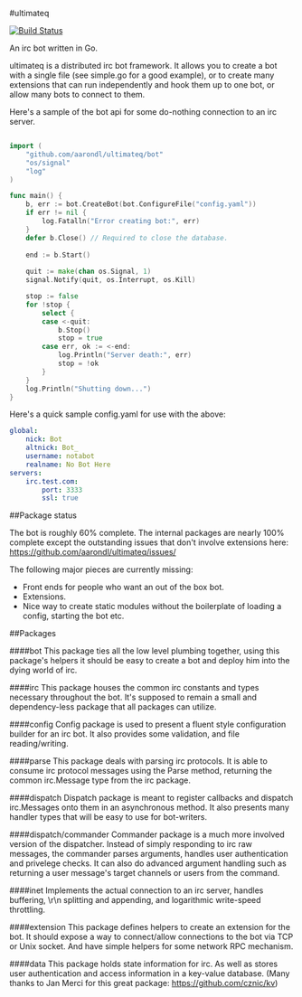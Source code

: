 #ultimateq

[![Build Status](https://drone.io/github.com/aarondl/ultimateq/status.png)](https://drone.io/github.com/aarondl/ultimateq/latest)

An irc bot written in Go.

ultimateq is a distributed irc bot framework. It allows you to create a bot
with a single file (see simple.go for a good example), or to create many
extensions that can run independently and hook them up to one bot, or allow
many bots to connect to them.

Here's a sample of the bot api for some do-nothing connection to an irc server.

```go

import (
    "github.com/aarondl/ultimateq/bot"
    "os/signal"
    "log"
)

func main() {
    b, err := bot.CreateBot(bot.ConfigureFile("config.yaml"))
    if err != nil {
        log.Fatalln("Error creating bot:", err)
    }
    defer b.Close() // Required to close the database.
    
    end := b.Start()
    
    quit := make(chan os.Signal, 1)
    signal.Notify(quit, os.Interrupt, os.Kill)

    stop := false
    for !stop {
        select {
        case <-quit:
            b.Stop()
            stop = true
        case err, ok := <-end:
            log.Println("Server death:", err)
            stop = !ok
        }
    }    
    log.Println("Shutting down...")
}
```

Here's a quick sample config.yaml for use with the above:

```yaml
global:
    nick: Bot
    altnick: Bot_
    username: notabot
    realname: No Bot Here
servers:
    irc.test.com:
        port: 3333
        ssl: true
```

##Package status

The bot is roughly 60% complete. The internal packages are nearly 100%
complete except the outstanding issues that don't involve extensions here:
https://github.com/aarondl/ultimateq/issues/

The following major pieces are currently missing:

* Front ends for people who want an out of the box bot.
* Extensions.
* Nice way to create static modules without the boilerplate of loading a config,
starting the bot etc.

##Packages

####bot
This package ties all the low level plumbing together, using this package's
helpers it should be easy to create a bot and deploy him into the dying world
of irc.

####irc
This package houses the common irc constants and types necessary throughout
the bot. It's supposed to remain a small and dependency-less package that all
packages can utilize.

####config
Config package is used to present a fluent style configuration builder for an
irc bot. It also provides some validation, and file reading/writing.

####parse
This package deals with parsing irc protocols. It is able to consume irc
protocol messages using the Parse method, returning the common irc.Message
type from the irc package.

####dispatch
Dispatch package is meant to register callbacks and dispatch irc.Messages onto
them in an asynchronous method. It also presents many handler types that will
be easy to use for bot-writers.

####dispatch/commander
Commander package is a much more involved version of the dispatcher. Instead of
simply responding to irc raw messages, the commander parses arguments, handles
user authentication and privelege checks. It can also do advanced argument
handling such as returning a user message's target channels or users from the
command.

####inet
Implements the actual connection to an irc server, handles buffering, \r\n
splitting and appending, and logarithmic write-speed throttling.

####extension
This package defines helpers to create an extension for the bot. It should
expose a way to connect/allow connections to the bot via TCP or Unix socket.
And have simple helpers for some network RPC mechanism.

####data
This package holds state information for irc. As well as stores user authentication
and access information in a key-value database. (Many thanks to Jan Merci for this
great package: https://github.com/cznic/kv)
